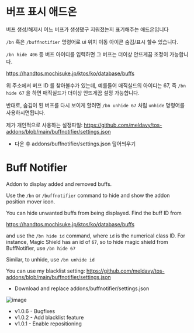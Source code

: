 # 버프 표시 애드온
버프 생성/해제시 어느 버프가 생성됐구 지워졌는지 표기해주는 애드온입니다

`/bn` 혹은 `/buffnotifier` 명령어로 ui 위치 이동 아이콘 숨김/표시 할수 있습니다.

`/bn hide 406` 등 버프 아이디를 입력하면 그 버프는 더이상 안뜨게끔 조정이 가능합니다.

https://handtos.mochisuke.jp/ktos/ko/database/buffs

위 주소에서 버프 ID 를 찾아볼수가 있는데, 예를들어 매직실드의 아이디는 67, 즉 `/bn hide 67` 을 하면 매직실드가 더이상 안뜨게끔 설정 가능합니다.

반대로, 숨김이 된 버프를 다시 보이게 할려면 `/bn unhide 67` 처럼 `unhide` 명령어를 사용하시면됩니다.

제가 개인적으로 사용하는 설정파일: https://github.com/meldavy/tos-addons/blob/main/buffnotifier/settings.json
* 다운 후 addons/buffnotifier/settings.json 덮어씌우기

# Buff Notifier
Addon to display added and removed buffs.

Use the `/bn` or `/buffnotifier` command to hide and show the addon position mover icon.

You can hide unwanted buffs from being displayed. Find the buff ID from

https://handtos.mochisuke.jp/ktos/ko/database/buffs

and use the `/bn hide id` command, where `id` is the numerical class ID. For instance, Magic Shield has an id of `67`, so to hide magic shield from BuffNotifier, use `/bn hide 67`

Similar, to unhide, use `/bn unhide id`

You can use my blacklist setting: https://github.com/meldavy/tos-addons/blob/main/buffnotifier/settings.json
* Download and replace addons/buffnotifier/settings.json

![image](https://user-images.githubusercontent.com/12102540/136193948-eaf2fc8a-a133-4bc7-889f-6ba1c3a2e833.png)

* v1.0.6 - Bugfixes
* v1.0.2 - Add blacklist feature
* v1.0.1 - Enable repositioning
